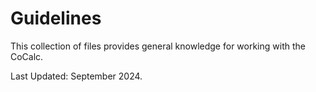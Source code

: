 # Guidelines

This collection of files provides general knowledge for working with the CoCalc.

Last Updated: September 2024.
